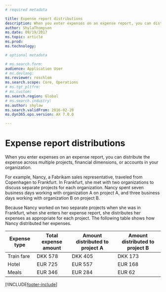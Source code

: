 ```yaml
---
# required metadata

title: Expense report distributions
description: When you enter expenses on an expense report, you can distribute the expense across multiple projects, legal entities, or accounts in your organization.
author: ShylaThompson
ms.date: 09/19/2017
ms.topic: article
ms.prod: 
ms.technology: 

# optional metadata

# ms.search.form:  
audience: Application User
# ms.devlang: 
ms.reviewer: roschlom
ms.search.scope: Core, Operations
# ms.tgt_pltfrm: 
# ms.custom: 
ms.search.region: Global
# ms.search.industry: 
ms.author: shylaw
ms.search.validFrom: 2016-02-28
ms.dyn365.ops.version: AX 7.0.0

---
```


# Expense report distributions

When you enter expenses on an expense report, you can distribute the expense across multiple projects, financial dimensions, or accounts in your organization.

For example, Nancy, a Fabrikam sales representative, traveled from Copenhagen to Frankfurt. In Frankfurt, she met with two organizations to discuss separate projects for each organization. Nancy spent seven business days working with organization A on project A, and three business days working with organization B on project B.

Because Nancy worked on two separate projects when she was in Frankfurt, when she enters her expense report, she distributes her expenses as appropriate for each project. The following table shows how Nancy distributed her expenses.


| Expense type | Total expense amount|Amount distributed to project A| Amount distributed to project B |
|--------------|---------------------|-------------------------------|---------------------------------|
|Train fare   |DKK 578              |DKK 405                        |DKK 173                          |
|Hotel         |EUR 725              |EUR 557                        |EUR 168                          |
|Meals         |EUR 346              |EUR 284                        |EUR 62                           |



[!INCLUDE[footer-include](../includes/footer-banner.md)]
